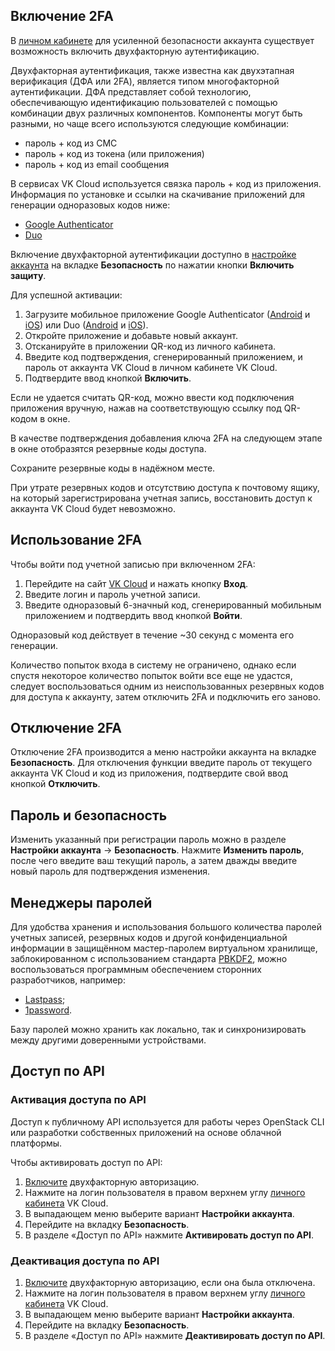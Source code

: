 ## Включение 2FA

<a name="2faon"></a>

В [личном кабинете](https://mcs.mail.ru/app/account/profile) для усиленной безопасности аккаунта существует возможность включить двухфакторную аутентификацию.

Двухфакторная аутентификация, также известна как двухэтапная верификация (ДФА или 2FA), является типом многофакторной аутентификации. ДФА представляет собой технологию, обеспечивающую идентификацию пользователей с помощью комбинации двух различных компонентов. Компоненты могут быть разными, но чаще всего используются следующие комбинации:

- пароль + код из СМС
- пароль + код из токена (или приложения)
- пароль + код из email сообщения

В сервисах VK Cloud используется связка пароль + код из приложения. Информация по установке и ссылки на скачивание приложений для генерации одноразовых кодов ниже:

- [Google Authenticator](https://support.google.com/accounts/answer/1066447)
- [Duo](https://duo.com/product/trusted-users/two-factor-authentication/duo-mobile)

Включение двухфакторной аутентификации доступно в [настройке аккаунта](https://mcs.mail.ru/app/account/profile) на вкладке **Безопасность** по нажатии кнопки **Включить защиту**.

Для успешной активации:

1. Загрузите мобильное приложение Google Authenticator ([Android](https://play.google.com/store/apps/details?id=com.google.android.apps.authenticator2) и [iOS](https://apps.apple.com/ru/app/google-authenticator/id388497605)) или Duo ([Android](https://play.google.com/store/apps/details?id=com.duosecurity.duomobile&hl=en) и [iOS](https://itunes.apple.com/us/app/duo-mobile/id422663827?mt=8)).
1. Откройте приложение и добавьте новый аккаунт.
1. Отсканируйте в приложении QR-код из личного кабинета.
1. Введите код подтверждения, сгенерированный приложением, и пароль от аккаунта VK Cloud в личном кабинете VK Cloud.
1. Подтвердите ввод кнопкой **Включить**.

<info>

Если не удается считать QR-код, можно ввести код подключения приложения вручную, нажав на соответствующую ссылку под QR-кодом в окне.

В качестве подтверждения добавления ключа 2FA на следующем этапе в окне отобразятся резервные коды доступа.

</info>

<warn>

Сохраните резервные коды в надёжном месте.

При утрате резервных кодов и отсутствию доступа к почтовому ящику, на который зарегистрирована учетная запись, восстановить доступ к аккаунта VK Cloud будет невозможно.

</warn>

## Использование 2FA

Чтобы войти под учетной записью при включенном 2FA:

1. Перейдите на сайт [VK Cloud](https://mcs.mail.ru) и нажать кнопку **Вход**.
1. Введите логин и пароль учетной записи.
1. Введите одноразовый 6-значный код, сгенерированный мобильным приложением и подтвердить ввод кнопкой **Войти**.

<info>

Одноразовый код действует в течение ~30 секунд с момента его генерации.

Количество попыток входа в систему не ограничено, однако если спустя некоторое количество попыток войти все еще не удастся, следует воспользоваться одним из неиспользованных резервных кодов для доступа к аккаунту, затем отключить 2FA и подключить его заново.

</info>

## Отключение 2FA

Отключение 2FA производится а меню настройки аккаунта на вкладке **Безопасность**. Для отключения функции введите пароль от текущего аккаунта VK Cloud и код из приложения, подтвердите свой ввод кнопкой **Отключить**.

## Пароль и безопасность

Изменить указанный при регистрации пароль можно в разделе **Настройки аккаунта** → **Безопасность**. Нажмите **Изменить пароль**, после чего введите ваш текущий пароль, а затем дважды введите новый пароль для подтверждения изменения.

## Менеджеры паролей

Для удобства хранения и использования большого количества паролей учетных записей, резервных кодов и другой конфиденциальной информации в защищённом мастер-паролем виртуальном хранилище, заблокированном с использованием стандарта [PBKDF2](https://ru.wikipedia.org/wiki/PBKDF2 "PBKDF2"), можно воспользоваться программным обеспечением сторонних разработчиков, например:

- [Lastpass](https://www.lastpass.com/);
- [1password](https://1password.com/).

Базу паролей можно хранить как локально, так и синхронизировать между другими доверенными устройствами.

## Доступ по API

### Активация доступа по API

Доступ к публичному API используется для работы через OpenStack CLI или разработки собственных приложений на основе облачной платформы.

Чтобы активировать доступ по API:

1. [Включите](#2faon) двухфакторную авторизацию.
1. Нажмите на логин пользователя в правом верхнем углу [личного кабинета](https://mcs.mail.ru/app/) VK Cloud.
1. В выпадающем меню выберите вариант **Настройки аккаунта**.
1. Перейдите на вкладку **Безопасность**.
1. В разделе «Доступ по API» нажмите **Активировать доступ по API**.

### Деактивация доступа по API

1. [Включите](#2faon) двухфакторную авторизацию, если она была отключена.
1. Нажмите на логин пользователя в правом верхнем углу [личного кабинета](https://mcs.mail.ru/app/) VK Cloud.
1. В выпадающем меню выберите вариант **Настройки аккаунта**.
1. Перейдите на вкладку **Безопасность**.
1. В разделе «Доступ по API» нажмите **Деактивировать доступ по API**.
